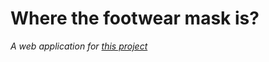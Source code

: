 # Where the footwear mask is?

_A web application for [this project](https://github.com/xihajun/footwear-project)_

